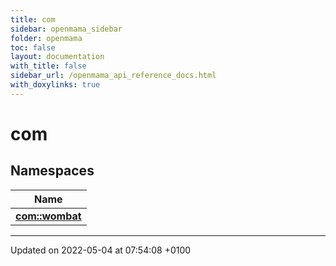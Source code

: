 ```yaml
---
title: com
sidebar: openmama_sidebar
folder: openmama
toc: false
layout: documentation
with_title: false
sidebar_url: /openmama_api_reference_docs.html
with_doxylinks: true
---
```


# com



## Namespaces

| Name           |
| -------------- |
| **[com::wombat](namespacecom_1_1wombat.html)**  |






-------------------------------

Updated on 2022-05-04 at 07:54:08 +0100